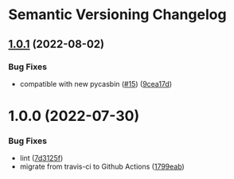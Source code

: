 # Semantic Versioning Changelog

## [1.0.1](https://github.com/pycasbin/django-orm-adapter/compare/v1.0.0...v1.0.1) (2022-08-02)


### Bug Fixes

* compatible with new pycasbin ([#15](https://github.com/pycasbin/django-orm-adapter/issues/15)) ([9cea17d](https://github.com/pycasbin/django-orm-adapter/commit/9cea17d916e9b10177a626a6123bc9d21327083f))

# 1.0.0 (2022-07-30)


### Bug Fixes

* lint ([7d3125f](https://github.com/pycasbin/django-orm-adapter/commit/7d3125fd76c01c0004e01311b9ba3e8af186c7a3))
* migrate from travis-ci to Github Actions ([1799eab](https://github.com/pycasbin/django-orm-adapter/commit/1799eab6aa105e59a2df1e301b5e08602f89b5fb))
